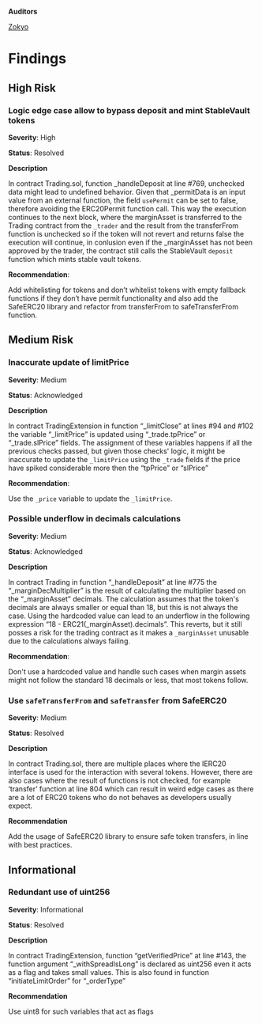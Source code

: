 **Auditors**

[Zokyo](https://x.com/zokyo_io)

# Findings

## High Risk

### Logic edge case allow to bypass deposit and mint StableVault tokens

**Severity**: High

**Status**: Resolved

**Description**

In contract Trading.sol, function _handleDeposit at line #769, unchecked data might lead to undefined behavior. Given that _permitData is an input value from an external function, the field `usePermit` can be set to false, therefore avoiding the ERC20Permit function call. This way the execution continues to the next block, where the marginAsset is transferred to the Trading contract from the `_trader` and the result from the transferFrom function is unchecked so if the token will not revert and returns false the execution will continue, in conlusion even if the _marginAsset has not been approved by the trader, the contract still calls the StableVault `deposit` function which mints stable vault tokens.

**Recommendation**: 

Add whitelisting for tokens and don’t whitelist tokens with empty fallback functions if they don’t have permit functionality and also add the SafeERC20 library and refactor from transferFrom to safeTransferFrom function.

## Medium Risk

### Inaccurate update of limitPrice

**Severity**: Medium

**Status**: Acknowledged

**Description**

In contract TradingExtension in function “_limitClose” at lines #94 and #102 the variable “_limitPrice” is updated using “_trade.tpPrice” or “_trade.slPrice” fields. The assignment of these variables happens if all the previous checks passed, but given those checks' logic, it might be inaccurate to update the `_limitPrice` using the `_trade` fields if the price have spiked considerable more then the “tpPrice” or “slPrice”

**Recommendation**: 

Use the `_price` variable to update the `_limitPrice`. 


### Possible underflow in decimals calculations

**Severity**: Medium

**Status**: Acknowledged

**Description**

In contract Trading in function “_handleDeposit” at line #775 the “_marginDecMultiplier” is the result of calculating the multiplier based on the “_marginAsset” decimals. The calculation assumes that the token's decimals are always smaller or equal than 18, but this is not always the case. Using the hardcoded value can lead to an underflow in the following expression “18 - ERC21(_marginAsset).decimals”. This reverts, but it still posses a risk for the trading contract as it makes a `_marginAsset` unusable due to the calculations always failing.

**Recommendation**: 

Don't use a hardcoded value and handle such cases when margin assets might not follow the standard 18 decimals or less, that most tokens follow. 


### Use `safeTransferFrom` and `safeTransfer` from SafeERC20

**Severity**: Medium

**Status**: Resolved

**Description**

In contract Trading.sol, there are multiple places where the IERC20 interface is used for the interaction with several tokens. However, there are also cases where the result of functions is not checked, for example ‘transfer’ function at line 804 which can result in weird edge cases as there are a lot of ERC20 tokens who do not behaves as developers usually expect. 

**Recommendation**

Add the usage of SafeERC20 library to ensure safe token transfers, in line with best practices.

## Informational

###  Redundant use of uint256

**Severity**: Informational

**Status**: Resolved

**Description**

In contract TradingExtension, function “getVerifiedPrice” at line #143, the function argument “_withSpreadIsLong” is declared as uint256 even it acts as a flag and takes small values. This is also found in function “initiateLimitOrder” for “_orderType”

**Recommendation**

Use uint8 for such variables that act as flags
